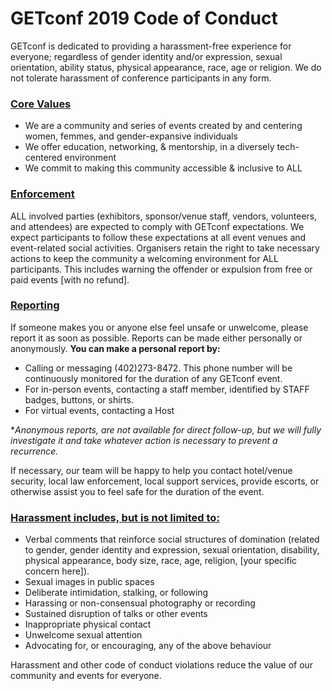 # GETconf 2019 Code of Conduct
GETconf is dedicated to providing a harassment-free experience for everyone; regardless of gender identity and/or expression, sexual orientation, ability status, physical appearance, race, age or religion. We do not tolerate harassment of conference participants in any form.
### [Core Values](#core-values)
- We are a community and series of events created by and centering women, femmes, and gender-expansive individuals
- We offer education, networking, & mentorship, in a diversely tech-centered environment
- We commit to making this community accessible & inclusive to ALL
### [Enforcement](#enforcement)
ALL involved parties (exhibitors, sponsor/venue staff, vendors, volunteers, and attendees) are expected to comply with GETconf expectations. We expect participants to follow these expectations at all event venues and event-related social activities.
Organisers retain the right to take necessary actions to keep the community a welcoming environment for ALL participants. This includes warning the offender or expulsion from free or paid events [with no refund].
### [Reporting](#reporting)
If someone makes you or anyone else feel unsafe or unwelcome, please report it as soon as possible. Reports can be made either personally or anonymously.
**You can make a personal report by:**
- Calling or messaging (402)273-8472. This phone number will be continuously monitored for the duration of any GETconf event.
- For in-person events, contacting a staff member, identified by STAFF badges, buttons, or shirts.
- For virtual events, contacting a Host

**Anonymous reports, are not available for direct follow-up, but we will fully investigate it and take whatever action is necessary to prevent a recurrence.*

If necessary, our team will be happy to help you contact hotel/venue security, local law enforcement, local support services, provide escorts, or otherwise assist you to feel safe for the duration of the event.
### [Harassment includes, but is not limited to:](#harassment-includes)
- Verbal comments that reinforce social structures of domination (related to gender, gender identity and expression, sexual orientation, disability, physical appearance, body size, race, age, religion, [your specific concern here]).
- Sexual images in public spaces
- Deliberate intimidation, stalking, or following 
- Harassing or non-consensual photography or recording
- Sustained disruption of talks or other events
- Inappropriate physical contact
- Unwelcome sexual attention
- Advocating for, or encouraging, any of the above behaviour

Harassment and other code of conduct violations reduce the value of our community and events for everyone. 
